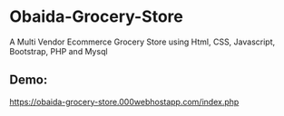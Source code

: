 # Obaida-Grocery-Store
A Multi Vendor Ecommerce Grocery Store using Html, CSS, Javascript, Bootstrap, PHP and Mysql
## Demo:
https://obaida-grocery-store.000webhostapp.com/index.php
